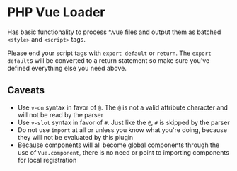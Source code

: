 # PHP Vue Loader

Has basic functionality to process *.vue files and output them as batched `<style>` and `<script>` tags.

Please end your script tags with `export default` or `return`. The `export default`s will be converted to a return statement so make sure you've defined everything else you need above.

## Caveats
 - Use `v-on` syntax in favor of `@`. The `@` is not a valid attribute character and will not be read by the parser
 - Use `v-slot` syntax in favor of `#`. Just like the `@`, `#` is skipped by the parser
 - Do not use `import` at all or unless you know what you're doing, because they will not be evaluated by this plugin
 - Because components will all become global components through the use of `Vue.component`, there is no need or point to importing components for local registration